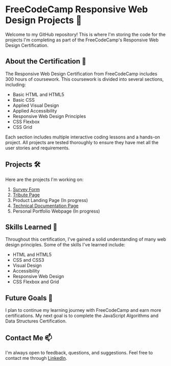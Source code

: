 # FreeCodeCamp Responsive Web Design Projects 🚀

Welcome to my GitHub repository! This is where I'm storing the code for the projects I'm completing as part of the FreeCodeCamp's Responsive Web Design Certification.

## About the Certification 📜

The Responsive Web Design Certification from FreeCodeCamp includes 300 hours of coursework. This coursework is divided into several sections, including:

- Basic HTML and HTML5
- Basic CSS
- Applied Visual Design
- Applied Accessibility
- Responsive Web Design Principles
- CSS Flexbox
- CSS Grid

Each section includes multiple interactive coding lessons and a hands-on project. All projects are tested thoroughly to ensure they have met all the user stories and requirements.

## Projects 🛠️

Here are the projects I'm working on:

1. [Survey Form](https://github.com/Eusha425/freecodecamp-responsive-web-design/tree/main/Survey%20Form)
2. [Tribute Page](https://github.com/Eusha425/freecodecamp-responsive-web-design/tree/main/Tribute%20Page)
3. Product Landing Page (In progress)
4. [Technical Documentation Page](https://github.com/Eusha425/freecodecamp-responsive-web-design/tree/main/Technical%20Documentation%20Page)
5. Personal Portfolio Webpage (In progress)

## Skills Learned 🧠

Throughout this certification, I've gained a solid understanding of many web design principles. Some of the skills I've learned include:

- HTML and HTML5
- CSS and CSS3
- Visual Design
- Accessibility
- Responsive Web Design
- CSS Flexbox and Grid

## Future Goals 🎯

I plan to continue my learning journey with FreeCodeCamp and earn more certifications. My next goal is to complete the JavaScript Algorithms and Data Structures Certification.

## Contact Me 📫

I'm always open to feedback, questions, and suggestions. Feel free to contact me through [LinkedIn](https://www.linkedin.com/in/gazi-eusha/).
